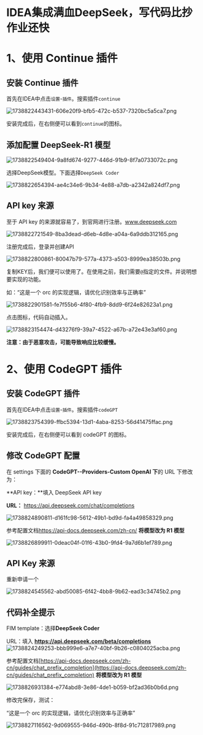 # IDEA集成满血DeepSeek，写代码比抄作业还快

# 1、使用 Continue 插件

## 安装 Continue 插件

首先在IDEA中点击`设置`-`插件`。搜索插件`continue`

![1738822443431-606e20f9-bfb5-472c-b537-7320bc5a5ca7.png](./img/IZgVRkEqdbsTeaL-/1738822443431-606e20f9-bfb5-472c-b537-7320bc5a5ca7-224563.png)

安装完成后，在右侧便可以看到`continue`的图标。

## 添加配置 DeepSeek-R1 模型

![1738822549404-9a8fd674-9277-446d-91b9-8f7a0733072c.png](./img/IZgVRkEqdbsTeaL-/1738822549404-9a8fd674-9277-446d-91b9-8f7a0733072c-070841.png)

选择DeepSeek模型。下面选择`DeepSeek Coder`

![1738822654394-ae4c34e6-9b34-4e88-a7db-a2342a824df7.png](./img/IZgVRkEqdbsTeaL-/1738822654394-ae4c34e6-9b34-4e88-a7db-a2342a824df7-017840.png)

## API key 来源

至于 API key 的来源就容易了，到官网进行注册。www.deepseek.com

![1738822721549-8ba3dead-d6eb-4d8e-a04a-6a9ddb312165.png](./img/IZgVRkEqdbsTeaL-/1738822721549-8ba3dead-d6eb-4d8e-a04a-6a9ddb312165-859584.png)

注册完成后，登录并创建API

![1738822800861-80047b79-577a-4373-a503-8999ea38503b.png](./img/IZgVRkEqdbsTeaL-/1738822800861-80047b79-577a-4373-a503-8999ea38503b-285679.png)

复制KEY后，我们便可以使用了。在使用之前，我们需要`@`指定的文件。并说明想要实现的功能。

如：“这是一个 orc 的实现逻辑，请优化识别效率与正确率”

![1738822901581-fe7f55b6-4f80-4fb9-8dd9-6f24e82623a1.png](./img/IZgVRkEqdbsTeaL-/1738822901581-fe7f55b6-4f80-4fb9-8dd9-6f24e82623a1-236086.png)

点击图标，代码自动插入。

![1738823154474-d43276f9-39a7-4522-a67b-a72e43e3af60.png](./img/IZgVRkEqdbsTeaL-/1738823154474-d43276f9-39a7-4522-a67b-a72e43e3af60-118776.png)

**注意：由于恶意攻击，可能导致响应比较缓慢。**

# 2、使用 CodeGPT 插件

## 安装 CodeGPT 插件

首先在IDEA中点击`设置`-`插件`。搜索插件`codeGPT`

![1738823754399-ffbc5394-13d1-4aba-8253-56d41475ffac.png](./img/IZgVRkEqdbsTeaL-/1738823754399-ffbc5394-13d1-4aba-8253-56d41475ffac-781591.png)

安装完成后，在右侧便可以看到 codeGPT 的图标。

## 修改 CodeGPT 配置

在 settings 下面的 **CodeGPT--Providers-Custom OpenAI 下**的 URL 下修改为：

**API key：**填入 DeepSeek API key

**URL：** <https://api.deepseek.com/chat/completions>

![1738824890811-d161fc98-5612-49b1-bd9d-fa4a49858329.png](./img/IZgVRkEqdbsTeaL-/1738824890811-d161fc98-5612-49b1-bd9d-fa4a49858329-317818.png)

参考配置文档<https://api-docs.deepseek.com/zh-cn/>   **将模型改为 R1 模型**

![1738826899911-0deac04f-01f6-43b0-9fd4-9a7d6b1ef789.png](./img/IZgVRkEqdbsTeaL-/1738826899911-0deac04f-01f6-43b0-9fd4-9a7d6b1ef789-299650.png)

## API Key 来源

重新申请一个

![1738824545562-abd50085-6f42-4bb8-9b62-ead3c34745b2.png](./img/IZgVRkEqdbsTeaL-/1738824545562-abd50085-6f42-4bb8-9b62-ead3c34745b2-359834.png)

## 代码补全提示

FIM template：选择**DeepSeek Coder**

URL：填入 **https://api.deepseek.com/beta/completions**  
![1738824249253-bbb999e6-a7e7-40bf-9b26-c0804025acba.png](./img/IZgVRkEqdbsTeaL-/1738824249253-bbb999e6-a7e7-40bf-9b26-c0804025acba-512729.png)

参考配置文档[https://api-docs.deepseek.com/zh-cn/guides/chat_prefix_completion](https://api-docs.deepseek.com/zh-cn/guides/chat_prefix_completion)   **将模型改为 R1 模型**

![1738826931384-e774abd8-3e86-4de1-b059-bf2ad36b0b6d.png](./img/IZgVRkEqdbsTeaL-/1738826931384-e774abd8-3e86-4de1-b059-bf2ad36b0b6d-880609.png)

修改完保存，测试：

“这是一个 orc 的实现逻辑，请优化识别效率与正确率”

![1738827116562-9d069555-946d-490b-8f8d-91c712817989.png](./img/IZgVRkEqdbsTeaL-/1738827116562-9d069555-946d-490b-8f8d-91c712817989-155492.png)
